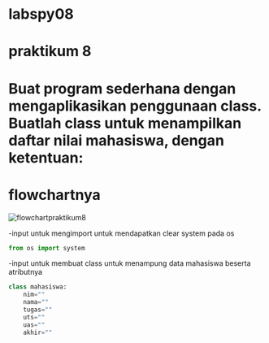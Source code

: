 # labspy08

# praktikum 8 
# Buat program sederhana dengan mengaplikasikan penggunaan class. Buatlah class untuk menampilkan daftar nilai mahasiswa, dengan ketentuan:

# flowchartnya

![flowchartpraktikum8](https://user-images.githubusercontent.com/81457697/146673454-04f1f286-9dce-4b64-ab5b-ae2ee6446d24.jpg)

-input untuk mengimport untuk mendapatkan clear system pada os
```python
from os import system
```

-input untuk membuat class untuk menampung data mahasiswa beserta atributnya
```python
class mahasiswa:   
    nim=""
    nama=""
    tugas=""
    uts=""
    uas=""
    akhir=""
 ```
    
